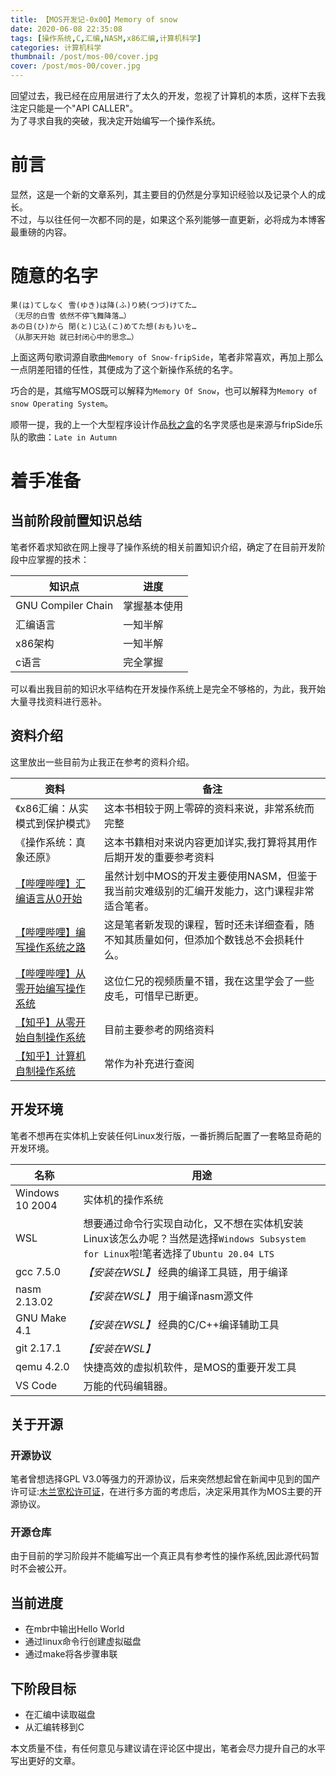 ```yaml
---
title: 【MOS开发记-0x00】Memory of snow
date: 2020-06-08 22:35:08
tags: [操作系统,C,汇编,NASM,x86汇编,计算机科学]
categories: 计算机科学
thumbnail: /post/mos-00/cover.jpg
cover: /post/mos-00/cover.jpg
---
```

回望过去，我已经在应用层进行了太久的开发，忽视了计算机的本质，这样下去我注定只能是一个"API CALLER"。   
为了寻求自我的突破，我决定开始编写一个操作系统。
<!-- more -->
# 前言
显然，这是一个新的文章系列，其主要目的仍然是分享知识经验以及记录个人的成长。  
不过，与以往任何一次都不同的是，如果这个系列能够一直更新，必将成为本博客最重磅的内容。
# 随意的名字
```
果(は)てしなく 雪(ゆき)は降(ふ)り続(つづ)けてた…
（无尽的白雪 依然不停飞舞降落…）
あの日(ひ)から 閉(と)じ込(こ)めてた想(おも)いを…
（从那天开始 就已封闭心中的思念…）
```
上面这两句歌词源自歌曲`Memory of Snow-fripSide`，笔者非常喜欢，再加上那么一点阴差阳错的任性，其便成为了这个新操作系统的名字。

巧合的是，其缩写MOS既可以解释为`Memory Of Snow`，也可以解释为`Memory of snow Operating System`。   

顺带一提，我的上一个大型程序设计作品[秋之盒](https://github.com/zsh2401/AutumnBox)的名字灵感也是来源与fripSide乐队的歌曲：`Late in Autumn`
# 着手准备
## 当前阶段前置知识总结
笔者怀着求知欲在网上搜寻了操作系统的相关前置知识介绍，确定了在目前开发阶段中应掌握的技术：

知识点 | 进度
-|-
GNU Compiler Chain | 掌握基本使用 
汇编语言 | 一知半解
x86架构 | 一知半解
c语言 | 完全掌握

可以看出我目前的知识水平结构在开发操作系统上是完全不够格的，为此，我开始大量寻找资料进行恶补。

## 资料介绍
这里放出一些目前为止我正在参考的资料介绍。

资料 | 备注
-|-
《x86汇编：从实模式到保护模式》 | 这本书相较于网上零碎的资料来说，非常系统而完整
《操作系统：真象还原》 | 这本书籍相对来说内容更加详实,我打算将其用作后期开发的重要参考资料
[【哔哩哔哩】汇编语言从0开始](https://www.bilibili.com/video/BV1mt411R7Xv) | 虽然计划中MOS的开发主要使用NASM，但鉴于我当前灾难级别的汇编开发能力，这门课程非常适合笔者。
[【哔哩哔哩】编写操作系统之路](https://space.bilibili.com/16778579/) | 这是笔者新发现的课程，暂时还未详细查看，随不知其质量如何，但添加个数钱总不会损耗什么。
[【哔哩哔哩】从零开始编写操作系统](https://space.bilibili.com/5090346) | 这位仁兄的视频质量不错，我在这里学会了一些皮毛，可惜早已断更。
[【知乎】从零开始自制操作系统](https://zhuanlan.zhihu.com/DIY-OS) | 目前主要参考的网络资料
[【知乎】计算机自制操作系统](https://zhuanlan.zhihu.com/c_1193254878150045696) | 常作为补充进行查阅

## 开发环境
笔者不想再在实体机上安装任何Linux发行版，一番折腾后配置了一套略显奇葩的开发环境。

名称 | 用途
-|-
Windows 10 2004 | 实体机的操作系统
WSL | 想要通过命令行实现自动化，又不想在实体机安装Linux该怎么办呢？当然是选择`Windows Subsystem for Linux`啦!笔者选择了`Ubuntu 20.04 LTS`
gcc 7.5.0| *【安装在WSL】* 经典的编译工具链，用于编译
nasm 2.13.02 | *【安装在WSL】* 用于编译nasm源文件
GNU Make 4.1 | *【安装在WSL】* 经典的C/C++编译辅助工具
git 2.17.1 | *【安装在WSL】* 
qemu 4.2.0 | 快捷高效的虚拟机软件，是MOS的重要开发工具
VS Code | 万能的代码编辑器。

## 关于开源
### 开源协议
笔者曾想选择GPL V3.0等强力的开源协议，后来突然想起曾在新闻中见到的国产许可证:[木兰宽松许可证](https://license.coscl.org.cn/index.html)，在进行多方面的考虑后，决定采用其作为MOS主要的开源协议。

### 开源仓库
由于目前的学习阶段并不能编写出一个真正具有参考性的操作系统,因此源代码暂时不会被公开。

## 当前进度
* 在mbr中输出Hello World
* 通过linux命令行创建虚拟磁盘
* 通过make将各步骤串联

## 下阶段目标
* 在汇编中读取磁盘
* 从汇编转移到C

本文质量不佳，有任何意见与建议请在评论区中提出，笔者会尽力提升自己的水平写出更好的文章。
